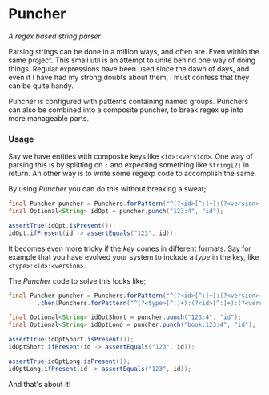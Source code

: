 # Puncher
*A regex based string parser*

Parsing strings can be done in a million ways, and often are. Even within the same project.
This small util is an attempt to unite behind one way of doing things.
Regular expressions have been used since the dawn of days, and even if I have had my strong doubts about them, I must confess that they can be quite handy.

Puncher is configured with patterns containing named groups. Punchers can also be combined into a composite puncher, to break regex up into more manageable parts.

### Usage
Say we have entities with composite keys like `<id>:<version>`. One way of parsing this is by splitting on `:` and expecting something like `String[2]` in return.
An other way is to write some regexp code to accomplish the same.

By using *Puncher* you can do this without breaking a sweat;

```java
final Puncher puncher = Punchers.forPattern("^(?<id>[^:]+):(?<version>[^:]+)$");
final Optional<String> idOpt = puncher.punch("123:4", "id");

assertTrue(idOpt.isPresent());
idOpt.ifPresent(id -> assertEquals("123", id));
```

It becomes even more tricky if the *key* comes in different formats. Say for example that you have evolved your system to include a *type* in the key, like `<type>:<id>:<version>`.

The *Puncher* code to solve this looks like;

```java
final Puncher puncher = Punchers.forPattern("^(?<id>[^:]+):(?<version>[^:]+)$")
        .then(Punchers.forPattern("^(?<type>[^:]+):(?<id>[^:]+):(?<version>[^:]+)$"));

final Optional<String> idOptShort = puncher.punch("123:4", "id");
final Optional<String> idOptLong = puncher.punch("book:123:4", "id");

assertTrue(idOptShort.isPresent());
idOptShort.ifPresent(id -> assertEquals("123", id));

assertTrue(idOptLong.isPresent());
idOptLong.ifPresent(id -> assertEquals("123", id));
```

And that's about it!